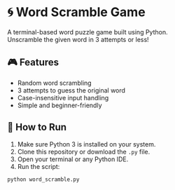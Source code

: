# 🌀 Word Scramble Game

A terminal-based word puzzle game built using Python.  
Unscramble the given word in 3 attempts or less!

## 🎮 Features

- Random word scrambling
- 3 attempts to guess the original word
- Case-insensitive input handling
- Simple and beginner-friendly

## 🚀 How to Run

1. Make sure Python 3 is installed on your system.
2. Clone this repository or download the `.py` file.
3. Open your terminal or any Python IDE.
4. Run the script:

```bash
python word_scramble.py
